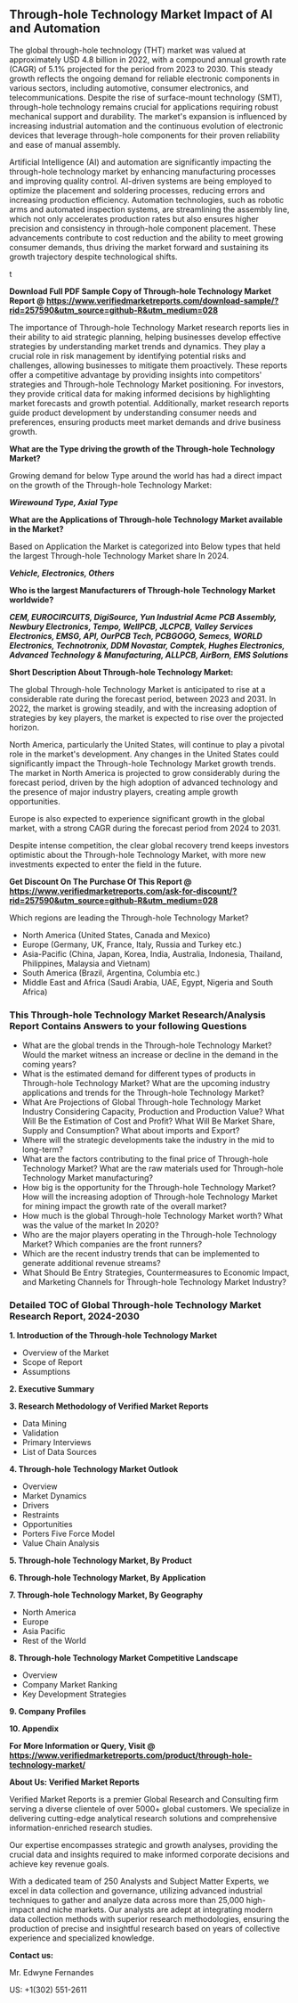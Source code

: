 <h2>Through-hole Technology Market Impact of AI and Automation</h2><p>The global through-hole technology (THT) market was valued at approximately USD 4.8 billion in 2022, with a compound annual growth rate (CAGR) of 5.1% projected for the period from 2023 to 2030. This steady growth reflects the ongoing demand for reliable electronic components in various sectors, including automotive, consumer electronics, and telecommunications. Despite the rise of surface-mount technology (SMT), through-hole technology remains crucial for applications requiring robust mechanical support and durability. The market's expansion is influenced by increasing industrial automation and the continuous evolution of electronic devices that leverage through-hole components for their proven reliability and ease of manual assembly.</p><p>Artificial Intelligence (AI) and automation are significantly impacting the through-hole technology market by enhancing manufacturing processes and improving quality control. AI-driven systems are being employed to optimize the placement and soldering processes, reducing errors and increasing production efficiency. Automation technologies, such as robotic arms and automated inspection systems, are streamlining the assembly line, which not only accelerates production rates but also ensures higher precision and consistency in through-hole component placement. These advancements contribute to cost reduction and the ability to meet growing consumer demands, thus driving the market forward and sustaining its growth trajectory despite technological shifts.</p>t</p><p id="" class=""><strong>Download Full PDF Sample Copy of Through-hole Technology Market Report @ <a href="https://www.verifiedmarketreports.com/download-sample/?rid=257590&utm_source=github-R&utm_medium=028" target="_blank">https://www.verifiedmarketreports.com/download-sample/?rid=257590&utm_source=github-R&utm_medium=028</a></strong></p><p>The importance of&nbsp;Through-hole Technology Market research reports lies in their ability to aid strategic planning, helping businesses develop effective strategies by understanding market trends and dynamics. They play a crucial role in risk management by identifying potential risks and challenges, allowing businesses to mitigate them proactively. These reports offer a competitive advantage by providing insights into competitors' strategies and Through-hole Technology Market positioning. For investors, they provide critical data for making informed decisions by highlighting market forecasts and growth potential. Additionally, market research reports guide product development by understanding consumer needs and preferences, ensuring products meet market demands and drive business growth.</p><p><strong>What are the&nbsp;Type driving the growth of the Through-hole Technology Market?</strong></p><p id="" class="">Growing demand for below Type around the world has had a direct impact on the growth of the Through-hole Technology Market:</p><em><strong>Wirewound Type, Axial Type</strong></em></p><strong>What are the&nbsp;Applications&nbsp;of Through-hole Technology Market available in the Market?</strong></p><p id="" class="">Based on Application the Market is categorized into Below types that held the largest Through-hole Technology Market share In 2024.</p><em><strong>Vehicle, Electronics, Others</strong></em></p><strong>Who is the largest Manufacturers of Through-hole Technology Market worldwide?</strong></p><p><em><strong>CEM, EUROCIRCUITS, DigiSource, Yun Industrial Acme PCB Assembly, Newbury Electronics, Tempo, WellPCB, JLCPCB, Valley Services Electronics, EMSG, API, OurPCB Tech, PCBGOGO, Semecs, WORLD Electronics, Technotronix, DDM Novastar, Comptek, Hughes Electronics, Advanced Technology & Manufacturing, ALLPCB, AirBorn, EMS Solutions</strong></em></p><p id="" class=""><strong>Short Description About Through-hole Technology Market:</strong></p><p>The global Through-hole Technology Market is anticipated to rise at a considerable rate during the forecast period, between 2023 and 2031. In 2022, the market is growing steadily, and with the increasing adoption of strategies by key players, the market is expected to rise over the projected horizon.</p><p>North America, particularly the United States, will continue to play a pivotal role in the market's development. Any changes in the United States could significantly impact the Through-hole Technology Market growth trends. The market in North America is projected to grow considerably during the forecast period, driven by the high adoption of advanced technology and the presence of major industry players, creating ample growth opportunities.</p><p>Europe is also expected to experience significant growth in the global market, with a strong CAGR during the forecast period from 2024 to 2031.</p><p>Despite intense competition, the clear global recovery trend keeps investors optimistic about the Through-hole Technology Market, with more new investments expected to enter the field in the future.</p><p id="" class=""><strong>Get Discount On The Purchase Of This Report @ <a href="https://www.verifiedmarketreports.com/ask-for-discount/?rid=257590&utm_source=github-R&utm_medium=028" target="_blank">https://www.verifiedmarketreports.com/ask-for-discount/?rid=257590&utm_source=github-R&utm_medium=028</a></strong></p>Which regions are leading the Through-hole Technology Market?</p><ul><li>North America (United States, Canada and Mexico)</li><li>Europe (Germany, UK, France, Italy, Russia and Turkey etc.)</li><li>Asia-Pacific (China, Japan, Korea, India, Australia, Indonesia, Thailand, Philippines, Malaysia and Vietnam)</li><li>South America (Brazil, Argentina, Columbia etc.)</li><li>Middle East and Africa (Saudi Arabia, UAE, Egypt, Nigeria and South Africa)</li></ul><h3 id="" class="">This Through-hole Technology Market Research/Analysis Report Contains Answers to your following Questions</h3><ul><li>What are the global trends in the Through-hole Technology Market? Would the market witness an increase or decline in the demand in the coming years?</li><li>What is the estimated demand for different types of products in Through-hole Technology Market? What are the upcoming industry applications and trends for the Through-hole Technology Market?</li><li>What Are Projections of Global Through-hole Technology Market Industry Considering Capacity, Production and Production Value? What Will Be the Estimation of Cost and Profit? What Will Be Market Share, Supply and Consumption? What about imports and Export?</li><li>Where will the strategic developments take the industry in the mid to long-term?</li><li>What are the factors contributing to the final price of Through-hole Technology Market? What are the raw materials used for Through-hole Technology Market manufacturing?</li><li>How big is the opportunity for the Through-hole Technology Market? How will the increasing adoption of Through-hole Technology Market for mining impact the growth rate of the overall market?</li><li>How much is the global Through-hole Technology Market worth? What was the value of the market In 2020?</li><li>Who are the major players operating in the Through-hole Technology Market? Which companies are the front runners?</li><li>Which are the recent industry trends that can be implemented to generate additional revenue streams?</li><li>What Should Be Entry Strategies, Countermeasures to Economic Impact, and Marketing Channels for Through-hole Technology Market Industry?</li></ul><h3 id="" class="">Detailed TOC of Global Through-hole Technology Market Research Report, 2024-2030</h3><p id="" class=""><strong>1. Introduction of the Through-hole Technology Market</strong></p><ul><li>Overview of the Market</li><li>Scope of Report</li><li>Assumptions</li></ul><p id="" class=""><strong>2. Executive Summary</strong></p><p id="" class=""><strong>3. Research Methodology of Verified Market Reports</strong></p><ul><li>Data Mining</li><li>Validation</li><li>Primary Interviews</li><li>List of Data Sources</li></ul><p id="" class=""><strong>4. Through-hole Technology Market Outlook</strong></p><ul><li>Overview</li><li>Market Dynamics</li><li>Drivers</li><li>Restraints</li><li>Opportunities</li><li>Porters Five Force Model</li><li>Value Chain Analysis</li></ul><p id="" class=""><strong>5. Through-hole Technology Market, By Product</strong></p><p id="" class=""><strong>6. Through-hole Technology Market, By Application</strong></p><p id="" class=""><strong>7. Through-hole Technology Market, By Geography</strong></p><ul><li>North America</li><li>Europe</li><li>Asia Pacific</li><li>Rest of the World</li></ul><p id="" class=""><strong>8. Through-hole Technology Market Competitive Landscape</strong></p><ul><li>Overview</li><li>Company Market Ranking</li><li>Key Development Strategies</li></ul><p id="" class=""><strong>9. Company Profiles</strong></p><p id="" class=""><strong>10. Appendix</strong></p><p id="" class=""><strong>For More Information or Query, Visit @ <a href="https://www.verifiedmarketreports.com/product/through-hole-technology-market/" target="_blank">https://www.verifiedmarketreports.com/product/through-hole-technology-market/</a></strong></p><p id="" class=""><strong>About Us: Verified Market Reports</strong></p><p id="" class="">Verified Market Reports is a premier Global Research and Consulting firm serving a diverse clientele of over 5000+ global customers. We specialize in delivering cutting-edge analytical research solutions and comprehensive information-enriched research studies.</p><p id="" class="">Our expertise encompasses strategic and growth analyses, providing the crucial data and insights required to make informed corporate decisions and achieve key revenue goals.</p><p id="" class="">With a dedicated team of 250 Analysts and Subject Matter Experts, we excel in data collection and governance, utilizing advanced industrial techniques to gather and analyze data across more than 25,000 high-impact and niche markets. Our analysts are adept at integrating modern data collection methods with superior research methodologies, ensuring the production of precise and insightful research based on years of collective experience and specialized knowledge.</p><p id="" class=""><strong>Contact us:</strong></p><p id="" class="">Mr. Edwyne Fernandes</p><p id="" class="">US: +1(302) 551-2611</p>
